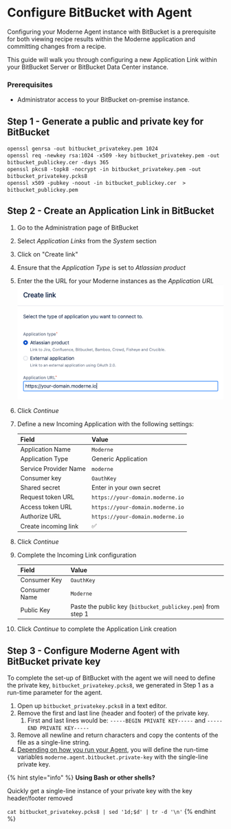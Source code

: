 # Configure BitBucket with Agent

Configuring your Moderne Agent instance with BitBucket is a prerequisite for both viewing recipe results within the Moderne application and committing changes from a recipe.

This guide will walk you through configuring a new Application Link within your BitBucket Server or BitBucket Data Center instance.

### Prerequisites

* Administrator access to your BitBucket on-premise instance.

## Step 1 - Generate a public and private key for BitBucket

```shell
openssl genrsa -out bitbucket_privatekey.pem 1024
openssl req -newkey rsa:1024 -x509 -key bitbucket_privatekey.pem -out bitbucket_publickey.cer -days 365
openssl pkcs8 -topk8 -nocrypt -in bitbucket_privatekey.pem -out bitbucket_privatekey.pcks8
openssl x509 -pubkey -noout -in bitbucket_publickey.cer  > bitbucket_publickey.pem
```

## Step 2 - Create an Application Link in BitBucket

1. Go to the Administration page of BitBucket
2. Select _Application Links_ from the _System_ section&#x20;
3. Click on "Create link"
4. Ensure that the _Application Type_ is set to _Atlassian product_
5. Enter the the URL for your Moderne instances as the _Application URL_ ![create link](../../.gitbook/assets/agent-bitbucket-create-link.png)
6. Click _Continue_
7.  Define a new Incoming Application with the following settings:

    | Field                 | Value                            |
    | --------------------- | -------------------------------- |
    | Application Name      | `Moderne`                        |
    | Application Type      | Generic Application              |
    | Service Provider Name | `moderne`                        |
    | Consumer key          | `OauthKey`                       |
    | Shared secret         | Enter in your own secret         |
    | Request token URL     | `https://your-domain.moderne.io` |
    | Access token URL      | `https://your-domain.moderne.io` |
    | Authorize URL         | `https://your-domain.moderne.io` |
    | Create incoming link  | ✅                                |
8. Click _Continue_
9.  Complete the Incoming Link configuration

    | Field         | Value                                                        |
    | ------------- | ------------------------------------------------------------ |
    | Consumer Key  | `OauthKey`                                                   |
    | Consumer Name | `Moderne`                                                    |
    | Public Key    | Paste the public key (`bitbucket_publickey.pem`) from step 1 |
10. Click _Continue_ to complete the Application Link creation

## Step 3 - Configure Moderne Agent with BitBucket private key

To complete the set-up of BitBucket with the agent we will need to define the private key, `bitbucket_privatekey.pcks8`, we generated in Step 1 as a run-time parameter for the agent.

1. Open up `bitbucket_privatekey.pcks8` in a text editor.
2. Remove the first and last line (header and footer) of the private key.&#x20;
   1. First and last lines would be: `-----BEGIN PRIVATE KEY-----` and `-----END PRIVATE KEY-----`
3. Remove all newline and return characters and copy the contents of the file as a single-line string.
4. [Depending on how you run your Agent](./#run-the-agent-container), you will define the run-time variables `moderne.agent.bitbucket.private-key` with the single-line private key.

{% hint style="info" %}
**Using Bash or other shells?**&#x20;

Quickly get a single-line instance of your private key with the key header/footer removed

`cat bitbucket_privatekey.pcks8 | sed '1d;$d' | tr -d '\n'`
{% endhint %}

